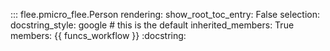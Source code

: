 
::: flee.pmicro_flee.Person
	rendering:
		show_root_toc_entry: False
		selection:
			docstring_style: google  # this is the default
			inherited_members: True
			members: {{ funcs_workflow }}
 	:docstring:


